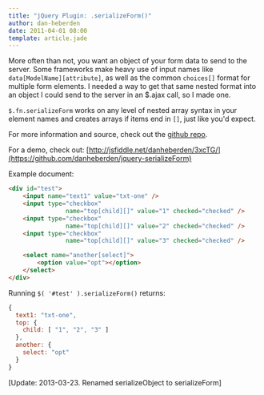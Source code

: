 ```yaml
---
title: "jQuery Plugin: .serializeForm()"
author: dan-heberden
date: 2011-04-01 08:00
template: article.jade
---
```


More often than not, you want an object of your form data to send to the
server. Some frameworks make heavy use of input names like
`data[ModelName][attribute]`, as well as the common `choices[]` format for multiple form elements.
I needed a way to get that same nested format into
an object I could send to the server in an $.ajax call, so I made one.

<span class="more"></span>

`$.fn.serializeForm` works on any level of nested array syntax in your element
names and creates arrays if items end in `[]`, just like you'd expect.

For more information and source, check out the [github repo](https://github.com/danheberden/jquery-serializeForm).

For a demo, check out: [http://jsfiddle.net/danheberden/3xcTG/](https://github.com/danheberden/jquery-serializeForm)

Example document:

```html
<div id="test">
    <input name="text1" value="txt-one" />
    <input type="checkbox"
                name="top[child][]" value="1" checked="checked" />
    <input type="checkbox"
                name="top[child][]" value="2" checked="checked" />
    <input type="checkbox"
                name="top[child][]" value="3" checked="checked" />

    <select name="another[select]">
        <option value="opt"></option>
    </select>
</div>
```

Running `$( '#test' ).serializeForm()` returns:

```javascript
{
  text1: "txt-one",
  top: {
    child: [ "1", "2", "3" ]
  },
  another: {
    select: "opt"
  }
}
```

\[Update: 2013-03-23. Renamed serializeObject to serializeForm\]
